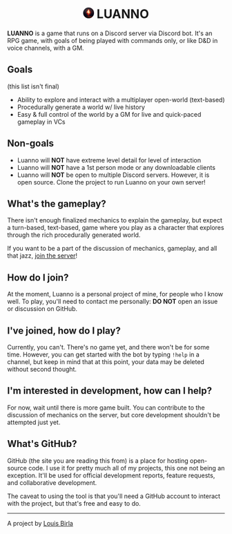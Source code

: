 <h1 align="center" class="heading">
	<img src="gem.png" height="25" />
	<span class="main-heading">LUANNO</span>
</h1>

**LUANNO** is a game that runs on a Discord server via Discord bot. It's an RPG game, with goals of being played with commands only, or like D&D in voice channels, with a GM.

## Goals

(this list isn't final)

- Ability to explore and interact with a multiplayer open-world (text-based)
- Procedurally generate a world w/ live history
- Easy & full control of the world by a GM for live and quick-paced gameplay in VCs

## Non-goals

- Luanno will **NOT** have extreme level detail for level of interaction
- Luanno will **NOT** have a 1st person mode or any downloadable clients
- Luanno will **NOT** be open to multiple Discord servers. However, it is open source. Clone the project to run Luanno on your own server!

## What's the gameplay?

There isn't enough finalized mechanics to explain the gameplay, but expect a turn-based, text-based, game where you play as a character that explores through the rich procedurally generated world.

If you want to be a part of the discussion of mechanics, gameplay, and all that jazz, [join the server](#how-do-i-join)!

## How do I join?

At the moment, Luanno is a personal project of mine, for people who I know well. To play, you'll need to contact me personally: **DO NOT** open an issue or discussion on GitHub.

## I've joined, how do I play?

Currently, you can't. There's no game yet, and there won't be for some time. However, you can get started with the bot by typing `!help` in a channel, but keep in mind that at this point, your data may be deleted without second thought.

## I'm interested in development, how can I help?

For now, wait until there is more game built. You can contribute to the discussion of mechanics on the server, but core development shouldn't be attempted just yet.

## What's GitHub?

GitHub (the site you are reading this from) is a place for hosting open-source code. I use it for pretty much all of my projects, this one not being an exception. It'll be used for official development reports, feature requests, and collaborative development.

The caveat to using the tool is that you'll need a GitHub account to interact with the project, but that's free and easy to do.

---

A project by [Louis Birla](https://birla.io)
